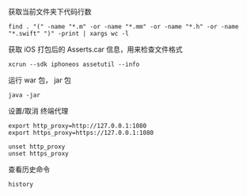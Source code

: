 获取当前文件夹下代码行数
```shell
find . "(" -name "*.m" -or -name "*.mm" -or -name "*.h" -or -name "*.swift" ")" -print | xargs wc -l
```

获取 iOS 打包后的 Asserts.car 信息，用来检查文件格式
```shell
xcrun --sdk iphoneos assetutil --info
```

运行 war 包， jar 包
```shell
java -jar
```

设置/取消 终端代理
```shell
export http_proxy=http://127.0.0.1:1080
export https_proxy=https://127.0.0.1:1080

unset http_proxy
unset https_proxy
```

查看历史命令
```shell
history
```
